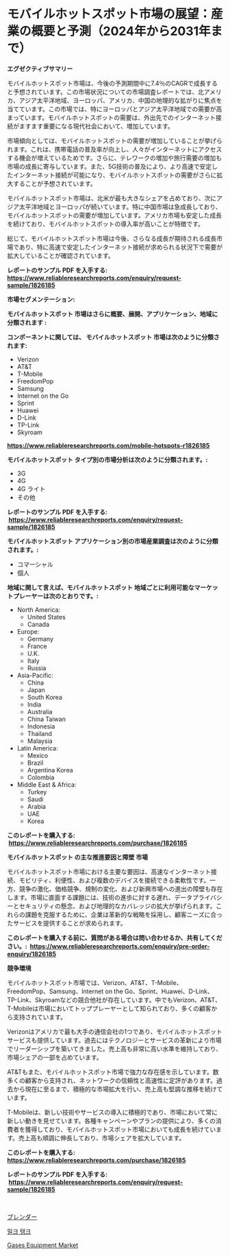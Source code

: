 <p><h1>モバイルホットスポット市場の展望：産業の概要と予測（2024年から2031年まで）</h1></p><p><strong>エグゼクティブサマリー</strong></p>
<p><p>モバイルホットスポット市場は、今後の予測期間中に7.4％のCAGRで成長すると予想されています。この市場状況についての市場調査レポートでは、北アメリカ、アジア太平洋地域、ヨーロッパ、アメリカ、中国の地理的な拡がりに焦点を当てています。この市場では、特にヨーロッパとアジア太平洋地域での需要が高まっています。モバイルホットスポットの需要は、外出先でのインターネット接続がますます重要になる現代社会において、増加しています。</p><p>市場傾向としては、モバイルホットスポットの需要が増加していることが挙げられます。これは、携帯電話の普及率が向上し、人々がインターネットにアクセスする機会が増えているためです。さらに、テレワークの増加や旅行需要の増加も市場の成長に寄与しています。また、5G技術の普及により、より高速で安定したインターネット接続が可能になり、モバイルホットスポットの需要がさらに拡大することが予想されています。</p><p>モバイルホットスポット市場は、北米が最も大きなシェアを占めており、次にアジア太平洋地域とヨーロッパが続いています。特に中国市場は急成長しており、モバイルホットスポットの需要が増加しています。アメリカ市場も安定した成長を続けており、モバイルホットスポットの導入率が高いことが特徴です。</p><p>総じて、モバイルホットスポット市場は今後、さらなる成長が期待される成長市場であり、特に高速で安定したインターネット接続が求められる状況下で需要が拡大していることが確認されています。</p></p>
<p><strong>レポートのサンプル PDF を入手する: <a href="https://www.reliableresearchreports.com/enquiry/request-sample/1826185">https://www.reliableresearchreports.com/enquiry/request-sample/1826185</a></strong></p>
<p><strong>市場セグメンテーション:</strong></p>
<p><strong> モバイルホットスポット 市場はさらに概要、展開、アプリケーション、地域に分類されます :</strong></p>
<p><strong>コンポーネントに関しては、 モバイルホットスポット 市場は次のように分類されます: &nbsp;</strong></p>
<p><ul><li>Verizon</li><li>AT&T</li><li>T-Mobile</li><li>FreedomPop</li><li>Samsung</li><li>Internet on the Go</li><li>Sprint</li><li>Huawei</li><li>D-Link</li><li>TP-Link</li><li>Skyroam</li></ul></p>
<p><strong><a href="https://www.reliableresearchreports.com/mobile-hotspots-r1826185">https://www.reliableresearchreports.com/mobile-hotspots-r1826185</a></strong></p>
<p><strong> モバイルホットスポット タイプ別の市場分析は次のように分類されます。:</strong></p>
<p><ul><li>3G</li><li>4G</li><li>4G ライト</li><li>その他</li></ul></p>
<p><strong>レポートのサンプル PDF を入手する: &nbsp;<a href="https://www.reliableresearchreports.com/enquiry/request-sample/1826185">https://www.reliableresearchreports.com/enquiry/request-sample/1826185</a></strong></p>
<p><strong> モバイルホットスポット アプリケーション別の市場産業調査は次のように分類されます。:</strong></p>
<p><ul><li>コマーシャル</li><li>個人</li></ul></p>
<p><strong>地域に関して言えば、モバイルホットスポット 地域ごとに利用可能なマーケットプレーヤーは次のとおりです。:</strong></p>
<p><ul>
    <li>
        North America:
        <ul>
            <li>United States</li>
            <li>Canada</li>
        </ul>
    </li>
    <li>
        Europe:
        <ul>
            <li>Germany</li>
            <li>France</li>
            <li>U.K.</li>
            <li>Italy</li>
            <li>Russia</li>
        </ul>
    </li>
    <li>
        Asia-Pacific:
        <ul>
            <li>China</li>
            <li>Japan</li>
            <li>South Korea</li>
            <li>India</li>
            <li>Australia</li>
            <li>China Taiwan</li>
            <li>Indonesia</li>
            <li>Thailand</li>
            <li>Malaysia</li>
        </ul>
    </li>
    <li>
        Latin America:
        <ul>
            <li>Mexico</li>
            <li>Brazil</li>
            <li>Argentina Korea</li>
            <li>Colombia</li>
        </ul>
    </li>
    <li>
        Middle East & Africa:
        <ul>
            <li>Turkey</li>
            <li>Saudi</li>
            <li>Arabia</li>
            <li>UAE</li>
            <li>Korea</li>
        </ul>
    </li>
    </ul></p>
<p><strong>このレポートを購入する: &nbsp;<a href="https://www.reliableresearchreports.com/purchase/1826185">https://www.reliableresearchreports.com/purchase/1826185</a></strong></p>
<p><strong>モバイルホットスポット の主な推進要因と障壁 市場</strong></p>
<p><p>モバイルホットスポット市場における主要な要因は、高速なインターネット接続、モビリティ、利便性、および複数のデバイスを接続できる柔軟性です。一方、競争の激化、価格競争、規制の変化、および新興市場への進出の障壁も存在します。市場に直面する課題には、技術の進歩に対する遅れ、データプライバシーとセキュリティの懸念、および地理的なカバレッジの拡大が挙げられます。これらの課題を克服するために、企業は革新的な戦略を採用し、顧客ニーズに合ったサービスを提供することが求められます。</p></p>
<p><strong>このレポートを購入する前に、質問がある場合は問い合わせるか、共有してください。:&nbsp; <a href="https://www.reliableresearchreports.com/enquiry/pre-order-enquiry/1826185">https://www.reliableresearchreports.com/enquiry/pre-order-enquiry/1826185</a></strong></p>
<p><strong>競争環境</strong></p>
<p><p>モバイルホットスポット市場では、Verizon、AT&T、T-Mobile、FreedomPop、Samsung、Internet on the Go、Sprint、Huawei、D-Link、TP-Link、Skyroamなどの競合他社が存在しています。中でもVerizon、AT&T、T-Mobileは市場においてトッププレーヤーとして知られており、多くの顧客から支持されています。</p><p>Verizonはアメリカで最も大手の通信会社の1つであり、モバイルホットスポットサービスも提供しています。過去にはテクノロジーとサービスの革新により市場でリーダーシップを築いてきました。売上高も非常に高い水準を維持しており、市場シェアの一部を占めています。</p><p>AT&Tもまた、モバイルホットスポット市場で強力な存在感を示しています。数多くの顧客から支持され、ネットワークの信頼性と高速性に定評があります。過去から現在に至るまで、積極的な市場拡大を行い、売上高も堅調な推移を続けています。</p><p>T-Mobileは、新しい技術やサービスの導入に積極的であり、市場において常に新しい動きを見せています。各種キャンペーンやプランの提供により、多くの消費者を獲得しており、モバイルホットスポット市場においても成長を続けています。売上高も順調に伸長しており、市場シェアを拡大しています。</p></p>
<p><strong>このレポートを購入する: &nbsp; <a href="https://www.reliableresearchreports.com/purchase/1826185">https://www.reliableresearchreports.com/purchase/1826185</a></strong></p>
<p><strong>レポートのサンプル PDF を入手する: &nbsp;<a href="https://www.reliableresearchreports.com/enquiry/request-sample/1826185">https://www.reliableresearchreports.com/enquiry/request-sample/1826185</a></strong><strong></strong></p>
<p>&nbsp;</p>
<p><p><a href="https://github.com/xtkhtofdt934839/Market-Research-Report-List-1/blob/main/626193731841.md">ブレンダー</a></p><p><a href="https://github.com/rsg307664904/Market-Research-Report-List-1/blob/main/729966329162.md">밀크 탱크</a></p><p><a href="https://github.com/AKSHATREPORTPRIME/Market-Research-Report-List-4/blob/main/gases-equipment-market.md">Gases Equipment Market</a></p></p>